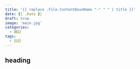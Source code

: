 ```yaml
---
title: '{{ replace .File.ContentBaseName "-" " " | title }}'
date: {{ .Date }}
draft: true
image: 'main.jpg'
categories:
  - 雑記
tags:
  - 日記
---
```


## heading